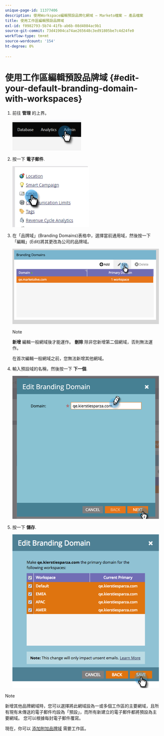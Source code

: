 ```yaml
---
unique-page-id: 11377406
description: 使用Workspace編輯預設品牌化網域 — Marketo檔案 — 產品檔案
title: 使用工作區編輯預設品牌域
exl-id: f0982793-5b74-41fb-ab6b-08d4084ac9b1
source-git-commit: 73d41904ca74ae265648c3ed91805be7c4d24fe0
workflow-type: tm+mt
source-wordcount: '154'
ht-degree: 0%

---
```


# 使用工作區編輯預設品牌域 {#edit-your-default-branding-domain-with-workspaces}

1. 前往 **管理** 的上界。

   ![](assets/edit-your-default-branding-domain-with-workspaces-1.png)

1. 按一下 **電子郵件**.

   ![](assets/edit-your-default-branding-domain-with-workspaces-2.png)

1. 在「品牌域」(Branding Domains)表格中，選擇當前通用域，然後按一下「編輯」(Edit)將其更改為公司的品牌域。

   ![](assets/edit-your-default-branding-domain-with-workspaces-3.png)

   >[!NOTE]
   >
   >**新增** 編輯一般網域後才能運作。 **刪除** 除非您新增第二個網域，否則無法運作。
   >
   >在首次編輯一般網域之前，您無法新增其他網域。

1. 輸入預設域的名稱，然後按一下 **下一個**.

   ![](assets/edit-your-default-branding-domain-with-workspaces-4.png)

1. 按一下 **儲存**.

   ![](assets/edit-your-default-branding-domain-with-workspaces-5.png)

>[!NOTE]
>
>新增其他品牌網域時，您可以選擇將此網域設為一或多個工作區的主要網域，且所有現有未傳送的電子郵件均設為「預設」，而所有新建立的電子郵件都將預設為主要網域。 您可以根據每封電子郵件覆寫。

現在，你可以 [添加附加品牌域](/help/marketo/product-docs/administration/email-setup/add-multiple-branding-domains/add-an-additional-branding-domain-with-workspaces.md) 需要工作區。
